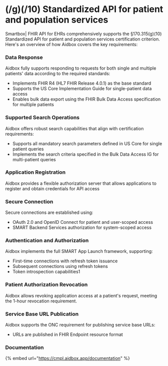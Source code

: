 # (/g)(/10) Standardized API for patient and population services

Smartbox| FHIR API for EHRs comprehensively supports the §170.315(g)(10) Standardized API for patient and population services certification criterion. Here's an overview of how Aidbox covers the key requirements:

### Data Response

Aidbox fully supports responding to requests for both single and multiple patients' data according to the required standards:

* Implements FHIR R4 (HL7 FHIR Release 4.0.1) as the base standard
* Supports the US Core Implementation Guide for single-patient data access
* Enables bulk data export using the FHIR Bulk Data Access specification for multiple patients

### Supported Search Operations

Aidbox offers robust search capabilities that align with certification requirements:

* Supports all mandatory search parameters defined in US Core for single patient queries
* Implements the search criteria specified in the Bulk Data Access IG for multi-patient queries

### Application Registration

Aidbox provides a flexible authorization server that allows applications to register and obtain credentials for API access

### Secure Connection

Secure connections are established using:

* OAuth 2.0 and OpenID Connect for patient and user-scoped access
* SMART Backend Services authorization for system-scoped access

### Authentication and Authorization

Aidbox implements the full SMART App Launch framework, supporting:

* First-time connections with refresh token issuance
* Subsequent connections using refresh tokens
* Token introspection capabilities1

### Patient Authorization Revocation

Aidbox allows revoking application access at a patient's request, meeting the 1-hour revocation requirement.

### Service Base URL Publication

Aidbox supports the ONC requirement for publishing service base URLs:

* URLs are published in FHIR Endpoint resource format

### Documentation

{% embed url="https://cmpl.aidbox.app/documentation" %}

